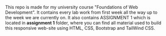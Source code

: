 This repo is made for my university course "Foundations of Web Development". It contains every lab work from first week all the way up to the week we are currently on. 
It also contains ASSIGNMENT 1 which is located in **assignment 1** folder, where you can find all material used to build this responsive web-site using HTML, CSS, Bootstrap and TailWind CSS.
